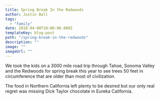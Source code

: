 ```yaml
---
title: Spring Break In the Redwoods
author: Justin Ball
tags:
  - "family"
date: 2018-04-08T10:00:00.000Z
templateKey: blog-post
path: "/spring-break-in-the-redwoods"
description: ""
image: ""
imageUrl: ""
---
```

<p>
  We took the kids on a 3000 mile road trip through Tahoe, Sonoma Valley and the Redwoods for spring break this year to see trees 50 feet in circumference that are older than most of civilization.


  The food in Northern California left plenty to be desired but our only real regret was missing Dick Taylor chocolate in Eureka California.
<p>
